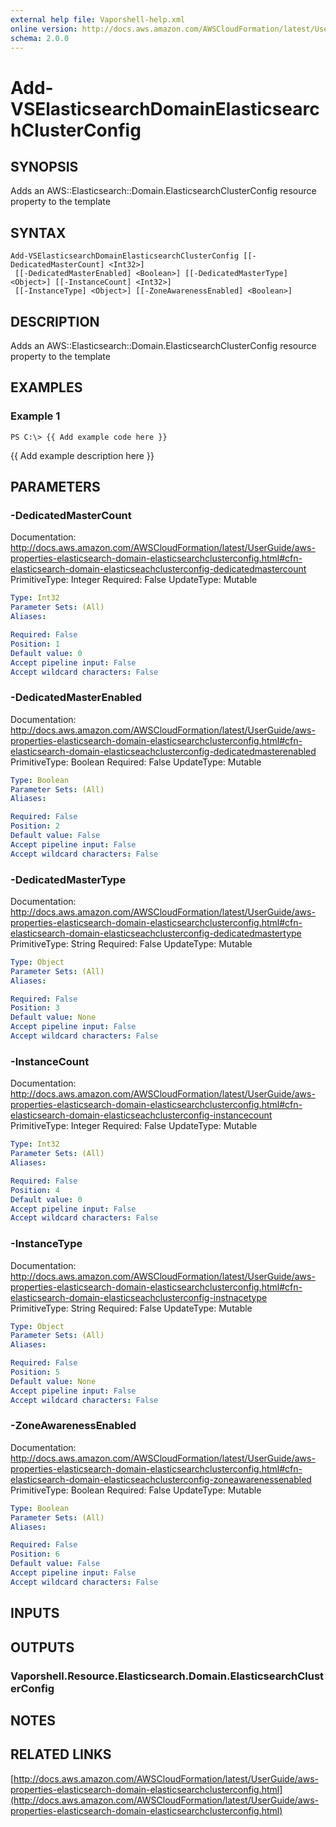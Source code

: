```yaml
---
external help file: Vaporshell-help.xml
online version: http://docs.aws.amazon.com/AWSCloudFormation/latest/UserGuide/aws-properties-elasticsearch-domain-elasticsearchclusterconfig.html
schema: 2.0.0
---
```


# Add-VSElasticsearchDomainElasticsearchClusterConfig

## SYNOPSIS
Adds an AWS::Elasticsearch::Domain.ElasticsearchClusterConfig resource property to the template

## SYNTAX

```
Add-VSElasticsearchDomainElasticsearchClusterConfig [[-DedicatedMasterCount] <Int32>]
 [[-DedicatedMasterEnabled] <Boolean>] [[-DedicatedMasterType] <Object>] [[-InstanceCount] <Int32>]
 [[-InstanceType] <Object>] [[-ZoneAwarenessEnabled] <Boolean>]
```

## DESCRIPTION
Adds an AWS::Elasticsearch::Domain.ElasticsearchClusterConfig resource property to the template

## EXAMPLES

### Example 1
```
PS C:\> {{ Add example code here }}
```

{{ Add example description here }}

## PARAMETERS

### -DedicatedMasterCount
Documentation: http://docs.aws.amazon.com/AWSCloudFormation/latest/UserGuide/aws-properties-elasticsearch-domain-elasticsearchclusterconfig.html#cfn-elasticsearch-domain-elasticseachclusterconfig-dedicatedmastercount
PrimitiveType: Integer
Required: False
UpdateType: Mutable

```yaml
Type: Int32
Parameter Sets: (All)
Aliases: 

Required: False
Position: 1
Default value: 0
Accept pipeline input: False
Accept wildcard characters: False
```

### -DedicatedMasterEnabled
Documentation: http://docs.aws.amazon.com/AWSCloudFormation/latest/UserGuide/aws-properties-elasticsearch-domain-elasticsearchclusterconfig.html#cfn-elasticsearch-domain-elasticseachclusterconfig-dedicatedmasterenabled
PrimitiveType: Boolean
Required: False
UpdateType: Mutable

```yaml
Type: Boolean
Parameter Sets: (All)
Aliases: 

Required: False
Position: 2
Default value: False
Accept pipeline input: False
Accept wildcard characters: False
```

### -DedicatedMasterType
Documentation: http://docs.aws.amazon.com/AWSCloudFormation/latest/UserGuide/aws-properties-elasticsearch-domain-elasticsearchclusterconfig.html#cfn-elasticsearch-domain-elasticseachclusterconfig-dedicatedmastertype
PrimitiveType: String
Required: False
UpdateType: Mutable

```yaml
Type: Object
Parameter Sets: (All)
Aliases: 

Required: False
Position: 3
Default value: None
Accept pipeline input: False
Accept wildcard characters: False
```

### -InstanceCount
Documentation: http://docs.aws.amazon.com/AWSCloudFormation/latest/UserGuide/aws-properties-elasticsearch-domain-elasticsearchclusterconfig.html#cfn-elasticsearch-domain-elasticseachclusterconfig-instancecount
PrimitiveType: Integer
Required: False
UpdateType: Mutable

```yaml
Type: Int32
Parameter Sets: (All)
Aliases: 

Required: False
Position: 4
Default value: 0
Accept pipeline input: False
Accept wildcard characters: False
```

### -InstanceType
Documentation: http://docs.aws.amazon.com/AWSCloudFormation/latest/UserGuide/aws-properties-elasticsearch-domain-elasticsearchclusterconfig.html#cfn-elasticsearch-domain-elasticseachclusterconfig-instnacetype
PrimitiveType: String
Required: False
UpdateType: Mutable

```yaml
Type: Object
Parameter Sets: (All)
Aliases: 

Required: False
Position: 5
Default value: None
Accept pipeline input: False
Accept wildcard characters: False
```

### -ZoneAwarenessEnabled
Documentation: http://docs.aws.amazon.com/AWSCloudFormation/latest/UserGuide/aws-properties-elasticsearch-domain-elasticsearchclusterconfig.html#cfn-elasticsearch-domain-elasticseachclusterconfig-zoneawarenessenabled
PrimitiveType: Boolean
Required: False
UpdateType: Mutable

```yaml
Type: Boolean
Parameter Sets: (All)
Aliases: 

Required: False
Position: 6
Default value: False
Accept pipeline input: False
Accept wildcard characters: False
```

## INPUTS

## OUTPUTS

### Vaporshell.Resource.Elasticsearch.Domain.ElasticsearchClusterConfig

## NOTES

## RELATED LINKS

[http://docs.aws.amazon.com/AWSCloudFormation/latest/UserGuide/aws-properties-elasticsearch-domain-elasticsearchclusterconfig.html](http://docs.aws.amazon.com/AWSCloudFormation/latest/UserGuide/aws-properties-elasticsearch-domain-elasticsearchclusterconfig.html)

